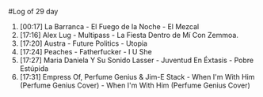 #Log of 29 day

1. [00:17] La Barranca - El Fuego de la Noche - El Mezcal
1. [17:16] Alex Lug - Multipass - La Fiesta Dentro de Mí Con Zemmoa.
1. [17:20] Austra - Future Politics - Utopia
1. [17:24] Peaches - Fatherfucker - I U She
1. [17:27] Maria Daniela Y Su Sonido Lasser - Juventud En Éxtasis - Pobre Estúpida
1. [17:31] Empress Of, Perfume Genius & Jim-E Stack - When I'm With Him (Perfume Genius Cover) - When I'm With Him (Perfume Genius Cover)
